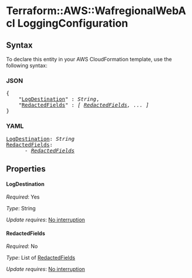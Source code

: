 # Terraform::AWS::WafregionalWebAcl LoggingConfiguration

## Syntax

To declare this entity in your AWS CloudFormation template, use the following syntax:

### JSON

<pre>
{
    "<a href="#logdestination" title="LogDestination">LogDestination</a>" : <i>String</i>,
    "<a href="#redactedfields" title="RedactedFields">RedactedFields</a>" : <i>[ <a href="loggingconfiguration-redactedfields.md">RedactedFields</a>, ... ]</i>
}
</pre>

### YAML

<pre>
<a href="#logdestination" title="LogDestination">LogDestination</a>: <i>String</i>
<a href="#redactedfields" title="RedactedFields">RedactedFields</a>: <i>
      - <a href="loggingconfiguration-redactedfields.md">RedactedFields</a></i>
</pre>

## Properties

#### LogDestination

_Required_: Yes

_Type_: String

_Update requires_: [No interruption](https://docs.aws.amazon.com/AWSCloudFormation/latest/UserGuide/using-cfn-updating-stacks-update-behaviors.html#update-no-interrupt)

#### RedactedFields

_Required_: No

_Type_: List of <a href="loggingconfiguration-redactedfields.md">RedactedFields</a>

_Update requires_: [No interruption](https://docs.aws.amazon.com/AWSCloudFormation/latest/UserGuide/using-cfn-updating-stacks-update-behaviors.html#update-no-interrupt)

